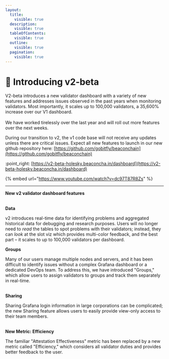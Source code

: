 ```yaml
---
layout:
  title:
    visible: true
  description:
    visible: true
  tableOfContents:
    visible: true
  outline:
    visible: true
  pagination:
    visible: true
---
```


# 🎉 Introducing v2-beta

V2-beta introduces a new validator dashboard with a variety of new features and addresses issues observed in the past years when monitoring validators. Most importantly, it scales up to 100,000 validators, a 35,600% increase over our V1 dashboard.\
\
We have worked tirelessly over the last year and will roll out more features over the next weeks.&#x20;

During our transition to v2, the v1 code base will not receive any updates unless there are critical issues. Expect all new features to launch in our new github repository here: [https://github.com/gobitfly/beaconchain](https://github.com/gobitfly/beaconchain)

:point\_right: [https://v2-beta-holesky.beaconcha.in/dashboard](https://v2-beta-holesky.beaconcha.in/dashboard)

{% embed url="https://www.youtube.com/watch?v=dc97T87R8Zs" %}

***

**New v2 validator dashboard features**

\
**Data**

v2 introduces real-time data for identifying problems and aggregated historical data for debugging and research purposes. Users will no longer need to _read_ the tables to spot problems with their validators; instead, they can _look_ at the slot viz which provides multi-color feedback, and the best part – it scales to up to 100,000 validators per dashboard.

**Groups**

Many of our users manage multiple nodes and servers, and it has been difficult to identify issues without a complex Grafana dashboard or a dedicated DevOps team. To address this, we have introduced "Groups," which allow users to assign validators to groups and track them separately in real-time.

\
**Sharing**

Sharing Grafana login information in large corporations can be complicated; the new Sharing feature allows users to easily provide view-only access to their team members.

\
**New Metric: Efficiency**

The familiar "Attestation Effectiveness" metric has been replaced by a new metric called "Efficiency," which considers all validator duties and provides better feedback to the user.
